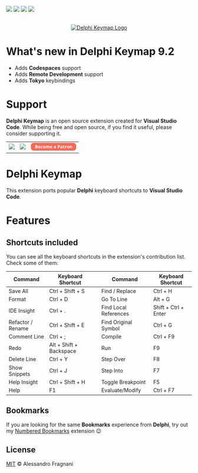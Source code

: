 [![](https://vsmarketplacebadge.apphb.com/version-short/alefragnani.delphi-keybindings.svg)](https://marketplace.visualstudio.com/items?itemName=alefragnani.delphi-keybindings)
[![](https://vsmarketplacebadge.apphb.com/downloads-short/alefragnani.delphi-keybindings.svg)](https://marketplace.visualstudio.com/items?itemName=alefragnani.delphi-keybindings)
[![](https://vsmarketplacebadge.apphb.com/rating-short/alefragnani.delphi-keybindings.svg)](https://marketplace.visualstudio.com/items?itemName=alefragnani.delphi-keybindings)
[![](https://img.shields.io/github/workflow/status/alefragnani/vscode-delphi-keybindings/CI)](https://github.com/alefragnani/vscode-delphi-keybindings/actions?query=workflow%3ACI)

<p align="center">
  <br />
  <a title="Learn more about Delphi Keymap" href="http://github.com/alefragnani/vscode-delphi-keybindings"><img src="https://raw.githubusercontent.com/alefragnani/vscode-delphi-keybindings/master/images/vscode-delphi-keybindings-logo-readme.png" alt="Delphi Keymap Logo" width="60%" /></a>
</p>

# What's new in Delphi Keymap 9.2

* Adds **Codespaces** support
* Adds **Remote Development** support
* Adds **Tokyo** keybindings

# Support

**Delphi Keymap** is an open source extension created for **Visual Studio Code**. While being free and open source, if you find it useful, please consider supporting it.

<table align="center" width="60%" border="0">
  <tr>
    <td>
      <a title="Paypal" href="https://www.paypal.com/cgi-bin/webscr?cmd=_donations&business=EP57F3B6FXKTU&lc=US&item_name=Alessandro%20Fragnani&item_number=vscode%20extensions&currency_code=USD&bn=PP%2dDonationsBF%3abtn_donate_SM%2egif%3aNonHosted"><img src="https://www.paypalobjects.com/en_US/i/btn/btn_donate_SM.gif"/></a>
    </td>
    <td>
      <a title="Paypal" href="https://www.paypal.com/cgi-bin/webscr?cmd=_donations&business=EP57F3B6FXKTU&lc=BR&item_name=Alessandro%20Fragnani&item_number=vscode%20extensions&currency_code=BRL&bn=PP%2dDonationsBF%3abtn_donate_SM%2egif%3aNonHosted"><img src="https://www.paypalobjects.com/pt_BR/i/btn/btn_donate_SM.gif"/></a>
    </td>
    <td>
      <a title="Patreon" href="https://www.patreon.com/alefragnani"><img src="https://raw.githubusercontent.com/alefragnani/oss-resources/master/images/button-become-a-patron-rounded-small.png"/></a>
    </td>
  </tr>
</table>

# Delphi Keymap

This extension ports popular **Delphi** keyboard shortcuts to **Visual Studio Code**.

# Features

## Shortcuts included

You can see all the keyboard shortcuts in the extension's contribution list. Check some of them:

Command | Keyboard Shortcut |   |  Command | Keyboard Shortcut
------- | ----------------- | - |------- | -----------------
Save All | Ctrl + Shift + S |  | Find / Replace | Ctrl + H
Format | Ctrl + D | | Go To Line | Alt + G
IDE Insight | Ctrl + . | | Find Local References | Shift + Ctrl + Enter
Refactor / Rename | Ctrl + Shift + E | | Find Original Symbol | Ctrl + G
Comment Line | Ctrl + ; | | Compile | Ctrl + F9
Redo | Alt + Shift + Backspace | | Run | F9 |
Delete Line | Ctrl + Y | | Step Over | F8
Show Snippets | Ctrl + J | | Step Into | F7
Help Insight | Ctrl + Shift + H | | Toggle Breakpoint | F5
Help | F1 | | Evaluate/Modify | Ctrl + F7

## Bookmarks

If you are looking for the same **Bookmarks** experience from **Delphi**, try out my [Numbered Bookmarks](https://marketplace.visualstudio.com/items?itemName=alefragnani.numbered-bookmarks) extension :wink: 

## License

[MIT](LICENSE.md) &copy; Alessandro Fragnani


